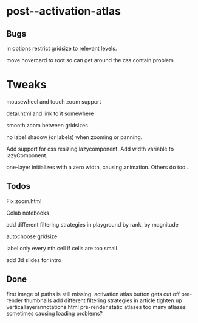 # post--activation-atlas

## Bugs

in options restrict gridsize to relevant levels.

move hovercard to root so can get around the css contain problem.

# Tweaks

mousewheel and touch zoom support

detal.html and link to it somewhere

smooth zoom between gridsizes

no label shadow (or labels) when zooming or panning.

Add support for css resizing lazycomponent.
Add width variable to lazyComponent.

one-layer initializes with a zero width, causing animation. Others do too...

## Todos

Fix zoom.html

Colab notebooks

add different filtering strategies in playground
by rank, by magnitude

autochoose gridsize

label only every nth cell if cells are too small

add 3d slides for intro

## Done

first image of paths is still missing.
activation atlas button gets cut off
pre-render thumbnails
add different filtering strategies in article
tighten up verticallayerannotations.html
pre-render static atlases
too many atlases sometimes causing loading problems?

